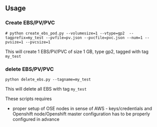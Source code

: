 ## Usage 

### Create EBS/PV/PVC 

`# python create_ebs_pod.py --volumesize=1 --vtype=gp2  --tagprefix=my_test --pvfile=pv.json --pvcfile=pvc.json --num=1 --pvsize=1 --pvcsize=1`

This will create 1 EBS/PV/PVC of size 1 GB, type gp2, tagged with tag `my_test` 

### delete EBS/PV/PVC

`python delete_ebs.py --tagname=my_test`

This will delete all EBS with tag `my_test`

These scripts requires 

- proper setup of OSE nodes in sense of AWS - keys/credentials and Openshift node/Openshift master configuration has to 
be properly configured in advance 


